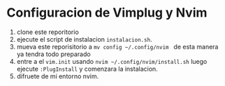 # Configuracion de Vimplug y Nvim

1. clone este reporitorio
2. ejecute el script de instalacion `instalacion.sh`.
3. mueva este reporisitorio a `mv config ~/.config/nvim ` de esta manera ya tendra todo preparado
4. entre a el `vim.init` usando `nvim ~/.config/nvim/install.sh` luego ejecute `:PlugInstall` y comenzara la instalacion.
5. difruete de mi entorno nvim.
